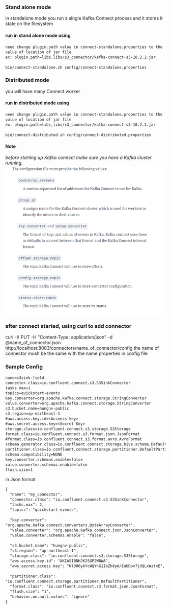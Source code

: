 ### Stand alone mode
in standalone mode you run a single Kafka Connect process and it stores it state on the filesystem
#### run in stand alone mode using
````
need change plugin.path value in connect-standalone.properties to the value of location of jar file
ex: plugin.path=libs,libs/s3_connector/kafka-connect-s3-10.2.2.jar

bin/connect-standalone.sh config/connect-standalone.properties
````
### Distributed mode
you will have many Connect worker 
#### run in distributed mode using
````
need change plugin.path value in connect-standalone.properties to the value of location of jar file
ex: plugin.path=libs,libs/s3_connector/kafka-connect-s3-10.2.2.jar

bin/connect-distributed.sh config/connect-distributed.properties
````
#### Note  
<em>before starting up Kafka connect make sure you have a Kafka cluster running.</em>
![kafka config](./distribute.png)

### after connect started, using curl to add connector
curl -X PUT -H "Content-Type: application/json" -d @name_of_connector.json http://localhost:8083/connectors/name_of_connector/config
the name of connector mush be the same with the name properties in config file


### Sample Config
````
name=s3sink-field
connector.class=io.confluent.connect.s3.S3SinkConnector
tasks.max=1  
topics=quickstart-events
key.converter=org.apache.kafka.connect.storage.StringConverter
value.converter=org.apache.kafka.connect.storage.StringConverter
s3.bucket.name=hungnv-public
s3.region=ap-northeast-1
#aws.access.key.id=<Acceess key>
#aws.secret.access.key=<Secret Key>
storage.class=io.confluent.connect.s3.storage.S3Storage
format.class=io.confluent.connect.s3.format.json.JsonFormat
#format.class=io.confluent.connect.s3.format.avro.AvroFormat
schema.generator.class=io.confluent.connect.storage.hive.schema.DefaultSchemaGenerator
partitioner.class=io.confluent.connect.storage.partitioner.DefaultPartitioner
schema.compatibility=NONE
key.converter.schemas.enable=false
value.converter.schemas.enable=false
flush.size=1
````

in Json format
````
{
  "name": "my_connector",
  "connector.class": "io.confluent.connect.s3.S3SinkConnector",
  "tasks.max": 2,  
  "topics": "quickstart-events",
  
  "key.converter": "org.apache.kafka.connect.converters.ByteArrayConverter",
  "value.converter": "org.apache.kafka.connect.json.JsonConverter",  
  "value.converter.schemas.enable": "false",   
  
  "s3.bucket.name": "hungnv-public",
  "s3.region": "ap-northeast-1",
  "storage.class": "io.confluent.connect.s3.storage.S3Storage",
  "aws.access.key.id": "AKIASIBNHJK2SGP2WBWA",
  "aws.secret.access.key": "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",
  
  "partitioner.class": "io.confluent.connect.storage.partitioner.DefaultPartitioner",  
  "format.class": "io.confluent.connect.s3.format.json.JsonFormat",  
  "flush.size": "1",
  "behavior.on.null.values": "ignore"
}
````
